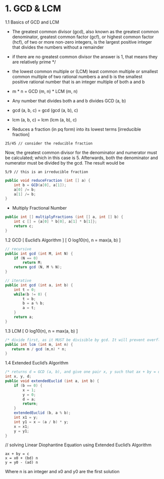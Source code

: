 # 1. GCD & LCM
1.1 Basics of GCD and LCM
+ The greatest common divisor (gcd), also known as the greatest common denominator, greatest common factor (gcf), or highest common factor (hcf), of two or more non-zero integers, is the largest positive integer that divides the numbers without a remainder
+ if there are no greatest common divisor the answer is 1, that means they are relatively prime */
+ the lowest common multiple or (LCM) least common multiple or smallest common multiple of two rational numbers a and b is the smallest positive rational number that is an integer multiple of both a and b

+ m * n = GCD (m, n) * LCM (m, n)
+ Any number that divides both a and b divides GCD (a, b)
+ gcd (a, b, c) = gcd (gcd (a, b), c)
+ lcm (a, b, c) = lcm (lcm (a, b), c)
+ Reduces a fraction (in pq form) into its lowest terms [irreducible fraction]
```
25/45 // consider the reducible fraction
```

Now, the greatest common divisor for the denominator and numerator must be calculated; which in this case is 5. Afterwards, both the denominator and numerator must be divided by the gcd. The result would be
```
5/9 // this is an irreducible fraction
```
```java
public void reduceFraction (int [] a) {
    int b = GCD(a[0], a[1]);
    a[0] /= b;
    a[1] /= b;
} 
```
+ Multiply Fractional Number
```java
public int [] multiplyFractions (int [] a, int [] b) {
	int c [] = {a[0] * b[0], a[1] * b[1]};
	return c;
} 
```
1.2 GCD [ Euclid’s Algorithm ] [ O log10(n), n = max(a, b) ]
```java
// recursive
public int gcd (int M, int N) {
    if (N == 0) 
	    return M; 
    return gcd (N, M % N); 
}
```

```java
// iterative
public int gcd (int a, int b) {
    int t = 0;
    while(b != 0) {
        t = b;
        b = a % b;
        a = t;
    }
    return a;
}
```
1.3 LCM [ O log10(n), n = max(a, b) ]
```java
/* divide first, as it MUST be divisible by gcd. It will prevent overflow, if any */
public int lcm (int m, int n) {
   return m / gcd (m,n) * n;
}
```
1.4 Extended Euclid’s Algorithm
```java
/* returns d = GCD (a, b), and give one pair x, y such that ax + by = d */
int x, y, d;
public void extendedEuclid (int a, int b) {
    if (b == 0) {
        x = 1;
        y = 0;
        d = a;
        return;
    }
    extendedEuclid (b, a % b);
    int x1 = y;
    int y1 = x – (a / b) * y;
    x = x1;
    y = y1;
}
```
// solving Linear Diophantine Equation using Extended Euclid’s Algorithm
```
ax + by = c
x = x0 + (bd) n
y = y0 - (ad) n
```
Where n is an integer and x0 and y0 are the first solution
